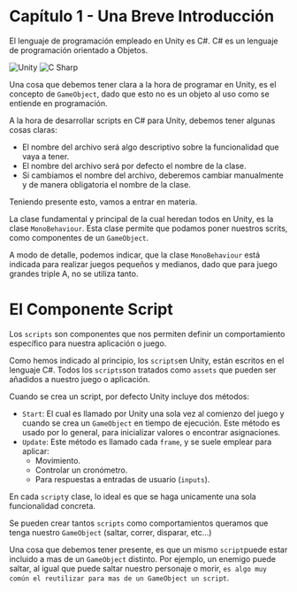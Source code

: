 # Capítulo 1 - Una Breve Introducción

El lenguaje de programación empleado en Unity es C#. C# es un lenguaje de programación orientado a Objetos.

![Unity](http://www.mac-torrent-download.net/wp-content/uploads/2015/04/Unity_3D_Pro_icon.jpg)  ![C Sharp](https://i.pinimg.com/originals/1f/f7/2b/1ff72b4775783f3308b44b3a916eb437.png)

Una cosa que debemos tener clara a la hora de programar en Unity, es el concepto de `GameObject`, dado que esto no es un objeto al uso como se entiende en programación.

A la hora de desarrollar scripts en C# para Unity, debemos tener algunas cosas claras:
- El nombre del archivo será algo descriptivo sobre la funcionalidad que vaya a tener.
- El nombre del archivo será por defecto el nombre de la clase.
- Si cambiamos el nombre del archivo, deberemos cambiar manualmente y de manera obligatoria el nombre de la clase.

Teniendo presente esto, vamos a entrar en materia.

La clase fundamental y principal de la cual heredan todos en Unity, es la clase `MonoBehaviour`. Esta clase permite que podamos poner nuestros scrits, como componentes de un `GameObject`.

A modo de detalle, podemos indicar, que la clase `MonoBehaviour` está indicada para realizar juegos pequeños y medianos, dado que para juego grandes triple A, no se utiliza tanto.

# El Componente Script

Los `scripts` son componentes que nos permiten definir un comportamiento específico para nuestra aplicación o juego.

Como hemos indicado al principio, los `scripts`en Unity, están escritos en el lenguaje C#. Todos los `scripts`son tratados como `assets` que pueden ser añadidos a nuestro juego o aplicación.

Cuando se crea un script, por defecto Unity incluye dos métodos:
- `Start`: El cual es llamado por Unity una sola vez al comienzo del juego y cuando se crea un `GameObject` en tiempo de ejecución. Este método es usado por lo general, para inicializar valores o encontrar asignaciones.
- `Update`: Este método es llamado cada `frame`, y se suele emplear para aplicar:
  - Movimiento.
  - Controlar un cronómetro.
  - Para respuestas a entradas de usuario (`inputs`).

En cada `script`y clase, lo ideal es que se haga unicamente una sola funcionalidad concreta.

Se pueden crear tantos `scripts` como comportamientos queramos que tenga nuestro `GameObject` (saltar, correr, disparar, etc...)

Una cosa que debemos tener presente, es que un mismo `script`puede estar incluido a mas de un `GameObject` distinto. Por ejemplo, un enemigo puede saltar, al igual que puede saltar nuestro personaje o morir, `es algo muy común el reutilizar para mas de un GameObject un script`.
